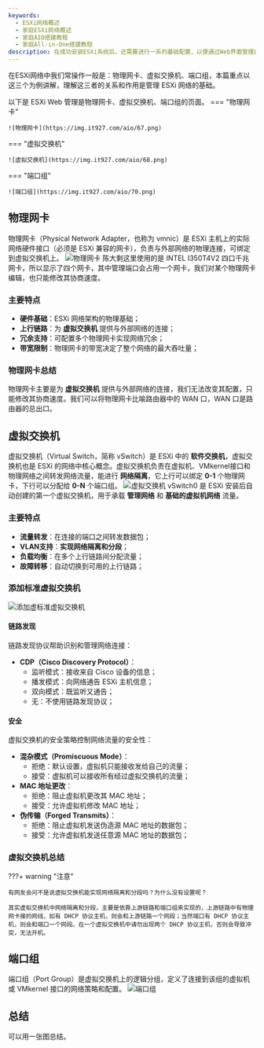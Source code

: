 ```yaml
---
keywords: 
  - ESXi网络概述
  - 家庭ESXi网络概述
  - 家庭AIO搭建教程
  - 家庭All-in-One搭建教程
description: 在成功安装ESXi系统后，还需要进行一系列基础配置，以便通过Web界面管理虚拟化环境。
---
```

在ESXi网络中我们常操作一般是：物理网卡、虚拟交换机、端口组，本篇重点以这三个为例讲解，理解这三者的关系和作用是管理 ESXi 网络的基础。

以下是 ESXi Web 管理是物理网卡、虚拟交换机、端口组的页面。
=== "物理网卡"

	![物理网卡](https://img.it927.com/aio/67.png)

=== "虚拟交换机"

	![虚拟交换机](https://img.it927.com/aio/68.png)

=== "端口组"

	![端口组](https://img.it927.com/aio/70.png)


## 物理网卡
物理网卡（Physical Network Adapter，也称为 vmnic）是 ESXi 主机上的实际网络硬件接口（必须是 ESXi 兼容的网卡），负责与外部网络的物理连接，可绑定到虚拟交换机上。
![物理网卡](https://img.it927.com/aio/69.png)
陈大剩这里使用的是 INTEL I350T4V2 四口千兆网卡，所以显示了四个网卡，其中管理端口会占用一个网卡，我们对某个物理网卡编辑，也只能修改其协商速度。
### 主要特点
- **硬件基础**：ESXi 网络架构的物理基础；
- **上行链路**：为 **虚拟交换机** 提供与外部网络的连接；
- **冗余支持**：可配置多个物理网卡实现网络冗余；
- **带宽限制**：物理网卡的带宽决定了整个网络的最大吞吐量；

### 物理网卡总结
物理网卡主要是为 **虚拟交换机** 提供与外部网络的连接，我们无法改变其配置，只能修改其协商速度。我们可以将物理网卡比喻路由器中的 WAN 口，WAN 口是路由器的总出口。

## 虚拟交换机
虚拟交换机（Virtual Switch，简称 vSwitch）是 ESXi 中的 **软件交换机**，虚拟交换机也是 ESXi 的网络中核心概念。虚拟交换机负责在虚拟机、VMkernel接口和物理网络之间转发网络流量，能进行 **网络隔离**，它上行可以绑定 **0-1** 个物理网卡，下行可以分配给 **0-N** 个端口组。
![虚拟交换机](https://img.it927.com/aio/71.png)
vSwitch0 是 ESXi 安装后自动创建的第一个虚拟交换机，用于承载 **管理网络** 和 **基础的虚拟机网络** 流量。
### 主要特点
- **流量转发**：在连接的端口之间转发数据包；
- **VLAN支持**：**实现网络隔离和分段**；
- **负载均衡**：在多个上行链路间分配流量；
- **故障转移**：自动切换到可用的上行链路；

### 添加标准虚拟交换机
![添加虚标准虚拟交换机](https://img.it927.com/aio/72.png)
#### 链路发现
链路发现协议帮助识别和管理网络连接：

- **CDP（Cisco Discovery Protocol）**：
    - 监听模式：接收来自 Cisco 设备的信息；
    - 播发模式：向网络通告 ESXi 主机信息；
    - 双向模式：既监听又通告；
    - 无：不使用链路发现协议；

#### 安全
虚拟交换机的安全策略控制网络流量的安全性：

- **混杂模式（Promiscuous Mode）**：
    - 拒绝：默认设置，虚拟机只能接收发给自己的流量；
    - 接受：虚拟机可以接收所有经过虚拟交换机的流量；
- **MAC 地址更改**：
    - 拒绝：阻止虚拟机更改其 MAC 地址；
    - 接受：允许虚拟机修改 MAC 地址；
- **伪传输（Forged Transmits）**：
    - 拒绝：阻止虚拟机发送伪造源 MAC 地址的数据包；
    - 接受：允许虚拟机发送任意源 MAC 地址的数据包；

### 虚拟交换机总结

???+ warning "注意"

    有网友会问不是说虚拟交换机能实现网络隔离和分段吗？为什么没有设置呢？

    其实虚拟交换机中网络隔离和分段，主要是依靠上游链路和端口组来实现的，上游链路中有物理网卡接的网线，如有 DHCP 协议主机，则会和上游链路一个网段；当然端口有 DHCP 协议主机，则会和端口一个网段。在一个虚拟交换机中请勿出现两个 DHCP 协议主机，否则会导致冲突，无法开机。


## 端口组
端口组（Port Group）是虚拟交换机上的逻辑分组，定义了连接到该组的虚拟机或 VMkernel 接口的网络策略和配置。
![端口组](https://img.it927.com/aio/73.png)
## 总结
可以用一张图总结。

